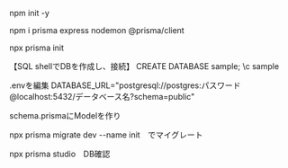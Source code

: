 npm init -y

npm i prisma express nodemon @prisma/client

npx prisma init

【SQL shellでDBを作成し、接続】
CREATE DATABASE sample;
\c sample

.envを編集
DATABASE_URL="postgresql://postgres:パスワード@localhost:5432/データベース名?schema=public"

schema.prismaにModelを作り

npx prisma migrate dev --name init　でマイグレート

npx prisma studio　DB確認
